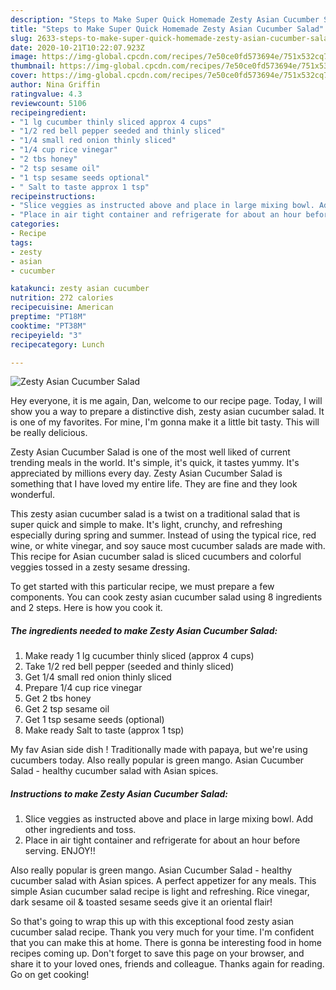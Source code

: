 ```yaml
---
description: "Steps to Make Super Quick Homemade Zesty Asian Cucumber Salad"
title: "Steps to Make Super Quick Homemade Zesty Asian Cucumber Salad"
slug: 2633-steps-to-make-super-quick-homemade-zesty-asian-cucumber-salad
date: 2020-10-21T10:22:07.923Z
image: https://img-global.cpcdn.com/recipes/7e50ce0fd573694e/751x532cq70/zesty-asian-cucumber-salad-recipe-main-photo.jpg
thumbnail: https://img-global.cpcdn.com/recipes/7e50ce0fd573694e/751x532cq70/zesty-asian-cucumber-salad-recipe-main-photo.jpg
cover: https://img-global.cpcdn.com/recipes/7e50ce0fd573694e/751x532cq70/zesty-asian-cucumber-salad-recipe-main-photo.jpg
author: Nina Griffin
ratingvalue: 4.3
reviewcount: 5106
recipeingredient:
- "1 lg cucumber thinly sliced approx 4 cups"
- "1/2 red bell pepper seeded and thinly sliced"
- "1/4 small red onion thinly sliced"
- "1/4 cup rice vinegar"
- "2 tbs honey"
- "2 tsp sesame oil"
- "1 tsp sesame seeds optional"
- " Salt to taste approx 1 tsp"
recipeinstructions:
- "Slice veggies as instructed above and place in large mixing bowl. Add other ingredients and toss."
- "Place in air tight container and refrigerate for about an hour before serving. ENJOY!!"
categories:
- Recipe
tags:
- zesty
- asian
- cucumber

katakunci: zesty asian cucumber 
nutrition: 272 calories
recipecuisine: American
preptime: "PT18M"
cooktime: "PT38M"
recipeyield: "3"
recipecategory: Lunch

---
```



![Zesty Asian Cucumber Salad](https://img-global.cpcdn.com/recipes/7e50ce0fd573694e/751x532cq70/zesty-asian-cucumber-salad-recipe-main-photo.jpg)

Hey everyone, it is me again, Dan, welcome to our recipe page. Today, I will show you a way to prepare a distinctive dish, zesty asian cucumber salad. It is one of my favorites. For mine, I'm gonna make it a little bit tasty. This will be really delicious.

Zesty Asian Cucumber Salad is one of the most well liked of current trending meals in the world. It's simple, it's quick, it tastes yummy. It's appreciated by millions every day. Zesty Asian Cucumber Salad is something that I have loved my entire life. They are fine and they look wonderful.

This zesty asian cucumber salad is a twist on a traditional salad that is super quick and simple to make. It&#39;s light, crunchy, and refreshing especially during spring and summer. Instead of using the typical rice, red wine, or white vinegar, and soy sauce most cucumber salads are made with. This recipe for Asian cucumber salad is sliced cucumbers and colorful veggies tossed in a zesty sesame dressing.


To get started with this particular recipe, we must prepare a few components. You can cook zesty asian cucumber salad using 8 ingredients and 2 steps. Here is how you cook it.

<!--inarticleads1-->

##### The ingredients needed to make Zesty Asian Cucumber Salad:

1. Make ready 1 lg cucumber thinly sliced (approx 4 cups)
1. Take 1/2 red bell pepper (seeded and thinly sliced)
1. Get 1/4 small red onion thinly sliced
1. Prepare 1/4 cup rice vinegar
1. Get 2 tbs honey
1. Get 2 tsp sesame oil
1. Get 1 tsp sesame seeds (optional)
1. Make ready  Salt to taste (approx 1 tsp)


My fav Asian side dish ! Traditionally made with papaya, but we&#39;re using cucumbers today. Also really popular is green mango. Asian Cucumber Salad - healthy cucumber salad with Asian spices. 

<!--inarticleads2-->

##### Instructions to make Zesty Asian Cucumber Salad:

1. Slice veggies as instructed above and place in large mixing bowl. Add other ingredients and toss.
1. Place in air tight container and refrigerate for about an hour before serving. ENJOY!!


Also really popular is green mango. Asian Cucumber Salad - healthy cucumber salad with Asian spices. A perfect appetizer for any meals. This simple Asian cucumber salad recipe is light and refreshing. Rice vinegar, dark sesame oil &amp; toasted sesame seeds give it an oriental flair! 

So that's going to wrap this up with this exceptional food zesty asian cucumber salad recipe. Thank you very much for your time. I'm confident that you can make this at home. There is gonna be interesting food in home recipes coming up. Don't forget to save this page on your browser, and share it to your loved ones, friends and colleague. Thanks again for reading. Go on get cooking!
